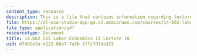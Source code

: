 ```yaml
---
content_type: resource
description: This is a file that contains information regarding lecture 18.
file: https://ol-ocw-studio-app-qa.s3.amazonaws.com/courses/14-662-labor-economics-ii-spring-2015/d7492e2ae22286a77a2b1ffc7d3da323_MIT14_662S15_lecnotes18.pdf
file_type: application/pdf
resourcetype: Document
title: 14.662 S15 Labor Economics II Lecture 18
uid: d7492e2a-e222-86a7-7a2b-1ffc7d3da323
---
```

